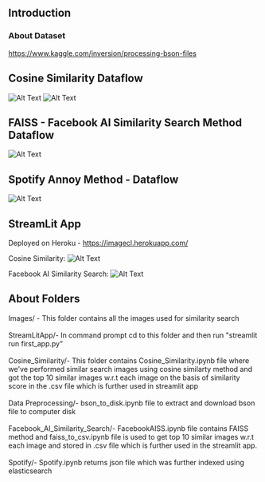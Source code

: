 ## Introduction
### About Dataset 
https://www.kaggle.com/inversion/processing-bson-files <br /> 

## Cosine Similarity Dataflow
![Alt Text](https://github.com/rhnyewale/INFO7374-Algorithmic-Digital-Marketing/blob/master/Assignment%203/Cosine_Similarity/1.jpg)
![Alt Text](https://github.com/rhnyewale/INFO7374-Algorithmic-Digital-Marketing/blob/master/Assignment%203/Cosine_Similarity/2.jpg)

## FAISS - Facebook AI Similarity Search Method Dataflow
![Alt Text](https://github.com/rhnyewale/INFO7374-Algorithmic-Digital-Marketing/blob/master/Assignment%203/Facebook_AI_Similarity_Search/Faiss_dataflow.jpg)

## Spotify Annoy Method - Dataflow
![Alt Text](https://github.com/rhnyewale/INFO7374-Algorithmic-Digital-Marketing/blob/master/Assignment%203/Spotify/Spotify_dataflow.jpg)
## StreamLit App
Deployed on Heroku - https://imagecl.herokuapp.com/

Cosine Similarity: ![Alt Text](https://github.com/rhnyewale/INFO7374-Algorithmic-Digital-Marketing/blob/master/Assignment%203/Streamlit_screenshots/1.png)

Facebook AI Similarity Search: ![Alt Text](https://github.com/rhnyewale/INFO7374-Algorithmic-Digital-Marketing/blob/master/Assignment%203/Streamlit_screenshots/2.png)

## About Folders
Images/ - This folder contains all the images used for similarity search <br/><br/>
StreamLitApp/- In command prompt cd to this folder and then run "streamlit run first_app.py"<br/><br/>
Cosine_Similarity/- This folder contains Cosine_Similarity.ipynb file where we've performed similar search images using cosine similarty method and got the top 10 similar images w.r.t each image on the basis of similarity score in the .csv file which is further used in streamlit app<br/><br/>
Data Preprocessing/- bson_to_disk.ipynb file to extract and download bson file to computer disk <br/><br/>
Facebook_AI_Similarity_Search/- FacebookAISS.ipynb file contains FAISS method and faiss_to_csv.ipynb file is used to get top 10 similar images w.r.t each image and stored in 
.csv file which is further used in the streamlit app. <br/><br/>
Spotify/- Spotify.ipynb returns json file which was further indexed using elasticsearch <br/>
